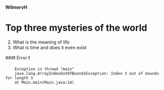 #### WilmervH
# Top three **mysteries** of the world

2. What is the meaning of life
3.  What is time and does it even exist

###:exclamation: Error :exclamation:

        Exception in thread "main"
        java.lang.ArrayIndexOutOfBoundsException: Index 3 out of bounds for length 3
	    at Main.main(Main.java:14)